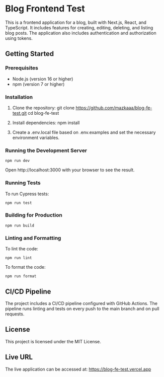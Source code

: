 # Blog Frontend Test

This is a frontend application for a blog, built with Next.js, React, and TypeScript. It includes features for creating, editing, deleting, and listing blog posts. The application also includes authentication and authorization using tokens.

## Getting Started

### Prerequisites

- Node.js (version 16 or higher)
- npm (version 7 or higher)

### Installation

1.  Clone the repository:
    git clone https://github.com/mazkaaa/blog-fe-test.git
    cd blog-fe-test

2.  Install dependencies:
    npm install

3.  Create a .env.local file based on .env.examples and set the necessary environment variables.

### Running the Development Server

    npm run dev

Open http://localhost:3000 with your browser to see the result.

### Running Tests

To run Cypress tests:

    npm run test

### Building for Production

    npm run build

### Linting and Formatting

To lint the code:

    npm run lint

To format the code:

    npm run format

## CI/CD Pipeline

The project includes a CI/CD pipeline configured with GitHub Actions. The pipeline runs linting and tests on every push to the main branch and on pull requests.

## License

This project is licensed under the MIT License.

## Live URL

The live application can be accessed at: https://blog-fe-test.vercel.app

